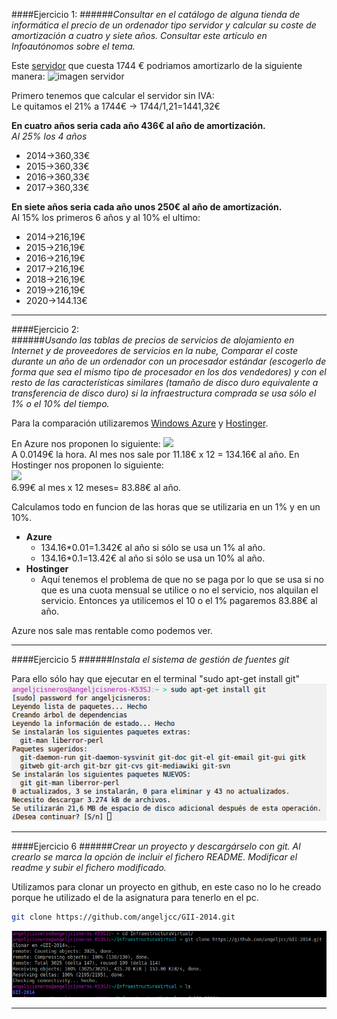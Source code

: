 ####Ejercicio 1:
######_Consultar en el catálogo de alguna tienda de informática el precio de un ordenador tipo servidor y calcular su coste de amortización a cuatro y siete años. Consultar este artículo en Infoautónomos sobre el tema._

[servidor]:http://www.dynos.es/servidor-hp-proliant-ml350p-g8-xeon-e5-2609-2.4-ghz-4gb-disco-duro-hdd-2.5-sff-p420i-512mb-fbwc-460w-cs-gold--887111139054__470065-666.html

[imagen servidor]:http://img.megasur.es/234/470065-666-0.jpg

Este [servidor] que cuesta 1744 € podriamos amortizarlo de la siguiente manera:
![imagen servidor]
  
  Primero tenemos que calcular el servidor sin IVA:  
  Le quitamos el 21% a 1744€ -> 1744/1,21=1441,32€   
  
**En cuatro años seria cada año 436€ al año de amortización.**  
_Al 25% los 4 años_
* 2014->360,33€
* 2015->360,33€
* 2016->360,33€
* 2017->360,33€
 

**En siete años seria cada año unos 250€ al año de amortización.**  
Al 15% los primeros 6 años y al 10% el ultimo:  
* 2014->216,19€
* 2015->216,19€
* 2016->216,19€
* 2017->216,19€
* 2018->216,19€
* 2019->216,19€
* 2020->144.13€
  
  
***
####Ejercicio 2:  
######_Usando las tablas de precios de servicios de alojamiento en Internet y de proveedores de servicios en la nube, Comparar el coste durante un año de un ordenador con un procesador estándar (escogerlo de forma que sea el mismo tipo de procesador en los dos vendedores) y con el resto de las características similares (tamaño de disco duro equivalente a transferencia de disco duro) si la infraestructura comprada se usa sólo el 1% o el 10% del tiempo._  

Para la comparación utilizaremos [Windows Azure](http://azure.microsoft.com/es-es/pricing/details/cloud-services/)
y [Hostinger](http://www.hostinger.es/hosting-vps).  



En Azure nos proponen lo siguiente:
![](https://dl.dropboxusercontent.com/u/23854876/IV/Ejer2Azure.png)  
A 0.0149€ la hora. Al mes nos sale por 11.18€ x 12 = 134.16€ al año.
En Hostinger nos proponen lo siguiente:   
![](https://dl.dropboxusercontent.com/u/23854876/IV/Ejer2Hostinger.png)  
6.99€ al mes x 12 meses= 83.88€ al año.  

Calculamos todo en funcion de las horas que se utilizaria en un 1% y en un 10%.

* **Azure**
  + 134.16*0.01=1.342€ al año si sólo se usa un 1% al año.
  + 134.16*0.1=13.42€ al año si sólo se usa un 10% al año.
* **Hostinger**
  + Aquí tenemos el problema de que no se paga por lo que se usa si no que es una cuota mensual se utilice o no el servicio, nos alquilan el servicio. Entonces ya utilicemos el 10 o el 1% pagaremos 83.88€ al año.  


Azure nos sale mas rentable como podemos ver.

***

####Ejercicio 5
######_Instala el sistema de gestión de fuentes git_


Para ello sólo hay que ejecutar en el terminal "sudo apt-get install git"  
![](./capturas/InstalarGit2.png)
***
####Ejercicio 6
######_Crear un proyecto y descargárselo con git. Al crearlo se marca la opción de incluir el fichero README. Modificar el readme y subir el fichero modificado._

Utilizamos para clonar un proyecto en github, en este caso no lo he creado porque he utilizado el de la asignatura para tenerlo en el pc.

```sh
git clone https://github.com/angeljcc/GII-2014.git
```

![](./capturas/Ejercicio6.png)
***


















